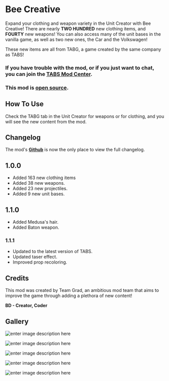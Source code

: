 # Bee Creative

Expand your clothing and weapon variety in the Unit Creator with Bee Creative! There are nearly **TWO HUNDRED** new clothing items, and **FOURTY** new weapons! You can also access many of the unit bases in the vanilla game, as well as two new ones, the Car and the Volkswagen!

These new items are all from TABG, a game created by the same company as TABS!

### If you have trouble with the mod, or if you just want to chat, you can join the [TABS Mod Center](https://discord.gg/zrs44qyp7S).

### This mod is [**open source**](https://github.com/donkeyrat/BeeCreative).

## How To Use

Check the TABG tab in the Unit Creator for weapons or for clothing, and you will see the new content from the mod.

## Changelog

The mod's [**Github**](https://github.com/donkeyrat/BeeCreative) is now the only place to view the full changelog.

## 1.0.0

 - Added 163 new clothing items
 - Added 38 new weapons.
 - Added 23 new projectiles.
 - Added 9 new unit bases.

## 1.1.0

 - Added Medusa's hair.
 - Added Baton weapon.

### 1.1.1

 - Updated to the latest version of TABS.
 - Updated taser effect.
 - Improved prop recoloring.

## Credits

This mod was created by Team Grad, an ambitious mod team that aims to improve the game through adding a plethora of new content!

**BD - Creator, Coder**

## Gallery

![enter image description here](https://i.gyazo.com/03efda5fefdc1edc9a2b8034c4753b07.png)

![enter image description here](https://i.gyazo.com/40e09a420743aa833859eb19d2ba1a07.png)

![enter image description here](https://i.gyazo.com/50fcd0e1a487737519773e51c97c0e03.png)

![enter image description here](https://i.gyazo.com/64da1f3c015c7d0f246054c007d60337.png)

![enter image description here](https://i.gyazo.com/07e4ff8563089a9ac518f8567b6abbf7.png)